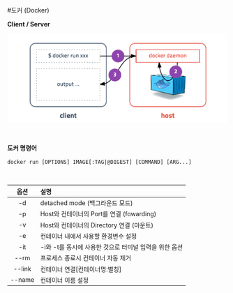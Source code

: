 
#도커 (Docker)

**Client / Server**

![](assets/markdown-img-paste-20180325141838700.png)


<br/>

**도커 명령어**

```
docker run [OPTIONS] IMAGE[:TAG|@DIGEST] [COMMAND] [ARG...]
```

<br/>

|옵션|설명|
|:--: |:-- |
| -d  |detached mode (백그라운드 모드)   |
|-p   |Host와 컨테이너의 Port를 연결 (fowarding)   |
|  -v | Host와 컨테이너의 Directory 연결 (마운트)  |
|-e   | 컨테이너 내에서 사용할 환경변수 설정  |
|-it   | -i와 -t를 동시에 사용한 것으로 터미널 입력을 위한 옵션  |
|--rm   | 프로세스 종료시 컨테이너 자동 제거  |
|--link   |  컨테이너 연결[컨테이너명:별칭] |
|--name   | 컨테이너 이름 설정  |

<BR/>
